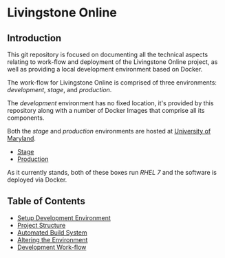 # Livingstone Online

## Introduction 

This git repository is focused on documenting all the technical aspects relating
to work-flow and deployment of the Livingstone Online project, as well as
providing a local development environment based on Docker.

The work-flow for Livingstone Online is comprised of three environments:
_development_, _stage_, and _production_.

The _development_ environment has no fixed location, it's provided by this
repository along with a number of Docker Images that comprise all its
components.

Both the _stage_ and _production_ environments are hosted at
[University of Maryland](http://www.umd.edu/). 

* [Stage](livingstonestage.lib.umd.edu)
* [Production](livingstone.lib.umd.edu)

As it currently stands, both of these boxes run *RHEL 7* and the software is
deployed via Docker.

## Table of Contents

* [Setup Development Environment](docs/development_enviroment.md)
* [Project Structure](docs/project_structure.md)
* [Automated Build System](docs/automated_build_system.md)
* [Altering the Environment](docs/altering_enviroment.md)
* [Development Work-flow](docs/development_workflow.md)
